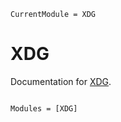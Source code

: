 ```@meta
CurrentModule = XDG
```

# XDG

Documentation for [XDG](https://github.com/tecosaur/XDG.jl).

```@index
```

```@autodocs
Modules = [XDG]
```
